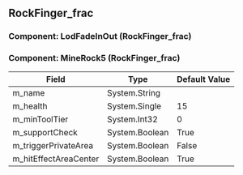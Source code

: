 ## RockFinger_frac

### Component: LodFadeInOut (RockFinger_frac)

### Component: MineRock5 (RockFinger_frac)

|Field|Type|Default Value|
|---|---|---|
|m_name|System.String||
|m_health|System.Single|15|
|m_minToolTier|System.Int32|0|
|m_supportCheck|System.Boolean|True|
|m_triggerPrivateArea|System.Boolean|False|
|m_hitEffectAreaCenter|System.Boolean|True|

